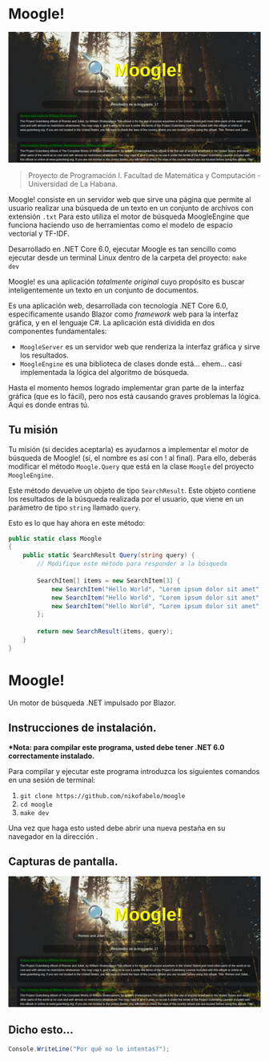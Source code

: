 # Moogle!

![](moogle.png)

> Proyecto de Programación I.
> Facultad de Matemática y Computación - Universidad de La Habana.

Moogle! consiste en un servidor web que sirve una página que permite al usuario realizar una búsqueda de un texto en un conjunto de archivos con extensión `.txt`
Para esto utiliza el motor de búsqueda MoogleEngine que funciona haciendo uso de herramientas como el modelo de espacio vectorial y TF-IDF.

Desarrollado en .NET Core 6.0, ejecutar Moogle es tan sencillo como ejecutar desde un terminal Linux dentro de la carpeta del proyecto:
`make dev`

Moogle! es una aplicación *totalmente original* cuyo propósito es buscar inteligentemente un texto en un conjunto de documentos.

Es una aplicación web, desarrollada con tecnología .NET Core 6.0, específicamente usando Blazor como *framework* web para la interfaz gráfica, y en el lenguaje C#.
La aplicación está dividida en dos componentes fundamentales:

- `MoogleServer` es un servidor web que renderiza la interfaz gráfica y sirve los resultados.
- `MoogleEngine` es una biblioteca de clases donde está... ehem... casi implementada la lógica del algoritmo de búsqueda.

Hasta el momento hemos logrado implementar gran parte de la interfaz gráfica (que es lo fácil), pero nos está causando graves problemas la lógica. Aquí es donde entras tú.

## Tu misión

Tu misión (si decides aceptarla) es ayudarnos a implementar el motor de búsqueda de Moogle! (sí, el nombre es así con ! al final). Para ello, deberás modificar el método `Moogle.Query` que está en la clase `Moogle` del proyecto `MoogleEngine`.

Este método devuelve un objeto de tipo `SearchResult`. Este objeto contiene los resultados de la búsqueda realizada por el usuario, que viene en un parámetro de tipo `string` llamado `query`.

Esto es lo que hay ahora en este método:

```cs
public static class Moogle
{
	public static SearchResult Query(string query) {
		// Modifique este método para responder a la búsqueda

		SearchItem[] items = new SearchItem[3] {
			new SearchItem("Hello World", "Lorem ipsum dolor sit amet", 0.9f),
			new SearchItem("Hello World", "Lorem ipsum dolor sit amet", 0.5f),
			new SearchItem("Hello World", "Lorem ipsum dolor sit amet", 0.1f),
		};

		return new SearchResult(items, query);
	}
}
```

# Moogle!
Un motor de búsqueda .NET impulsado por Blazor.

## Instrucciones de instalación.
**\*Nota: para compilar este programa, usted debe tener .NET 6.0 correctamente instalado.**

Para compilar y ejecutar este programa introduzca los siguientes comandos en una sesión de terminal:
1. `git clone https://github.com/nikofabelo/moogle`
2. `cd moogle`
3. `make dev`

Una vez que haga esto usted debe abrir una nueva pestaña en su navegador en la dirección [](http://localhost:5000).

## Capturas de pantalla.
![moogle.png](moogle.png)

## Dicho esto...
```cs
Console.WriteLine("Por qué no lo intentas?");
```